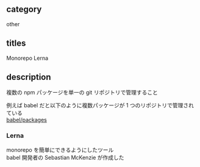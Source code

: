 ## category

other

## titles

Monorepo
Lerna

## description

複数の npm パッケージを単一の git リポジトリで管理すること

例えば babel だと以下のように複数パッケージが 1 つのリポジトリで管理されている  
<a href="https://github.com/babel/babel/tree/master/packages" target="_blank">babel/packages</a>

### Lerna

monorepo を簡単にできるようにしたツール  
babel 開発者の Sebastian McKenzie が作成した

